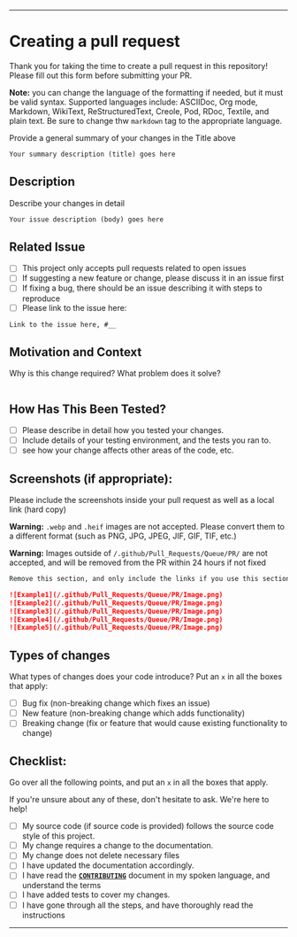 
***

# Creating a pull request

Thank you for taking the time to create a pull request in this repository! Please fill out this form before submitting your PR.

**Note:** you can change the language of the formatting if needed, but it must be valid syntax. Supported languages include: ASCIIDoc, Org mode, Markdown, WikiText, ReStructuredText, Creole, Pod, RDoc, Textile, and plain text. Be sure to change thw `markdown` tag to the appropriate language.

Provide a general summary of your changes in the Title above

```markdown
Your summary description (title) goes here
```

## Description

Describe your changes in detail

```markdown
Your issue description (body) goes here
```

## Related Issue

- [ ] This project only accepts pull requests related to open issues
- [ ] If suggesting a new feature or change, please discuss it in an issue first
- [ ] If fixing a bug, there should be an issue describing it with steps to reproduce
- [ ] Please link to the issue here:

```markdown
Link to the issue here, #__
```

## Motivation and Context

Why is this change required? What problem does it solve?

```markdown

```

## How Has This Been Tested?

- [ ] Please describe in detail how you tested your changes.
- [ ] Include details of your testing environment, and the tests you ran to.
- [ ] see how your change affects other areas of the code, etc.

## Screenshots (if appropriate):

Please include the screenshots inside your pull request as well as a local link (hard copy)

**Warning:** `.webp` and `.heif` images are not accepted. Please convert them to a different format (such as PNG, JPG, JPEG, JIF, GIF, TIF, etc.)

**Warning:** Images outside of `/.github/Pull_Requests/Queue/PR/` are not accepted, and will be removed from the PR within 24 hours if not fixed

```markdown
Remove this section, and only include the links if you use this section. Be sure to delete image fields that are not needed. Max screenshots per PR: 5. Also, if screenshots aren't necessary, please delete this entire section

![Example1](/.github/Pull_Requests/Queue/PR/Image.png)
![Example2](/.github/Pull_Requests/Queue/PR/Image.png)
![Example3](/.github/Pull_Requests/Queue/PR/Image.png)
![Example4](/.github/Pull_Requests/Queue/PR/Image.png)
![Example5](/.github/Pull_Requests/Queue/PR/Image.png)
```

## Types of changes

What types of changes does your code introduce? Put an `x` in all the boxes that apply:

- [ ] Bug fix (non-breaking change which fixes an issue)
- [ ] New feature (non-breaking change which adds functionality)
- [ ] Breaking change (fix or feature that would cause existing functionality to change)

## Checklist:

Go over all the following points, and put an `x` in all the boxes that apply.

If you're unsure about any of these, don't hesitate to ask. We're here to help!

- [ ] My source code (if source code is provided) follows the source code style of this project.
- [ ] My change requires a change to the documentation.
- [ ] My change does not delete necessary files
- [ ] I have updated the documentation accordingly.
- [ ] I have read the [**`CONTRIBUTING`**](/CONTRIBUTING.md) document in my spoken language, and understand the terms
- [ ] I have added tests to cover my changes.
- [ ] I have gone through all the steps, and have thoroughly read the instructions

***

<!-- Template info

Pull request template

Version 1 (2022, Thursday, May 19th at 5:47 pm PST)

File type: Markdown document (*.md *.mkd *.mdown *.markdown)

Line count (including blank lines and compiler line): 102

!-->
